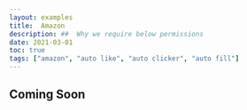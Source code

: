 ```yaml
---
layout: examples
title:  Amazon
description: ##  Why we require below permissions
date: 2021-03-01
toc: true
tags: ["amazon", "auto like", "auto clicker", "auto fill"]
---
```

## Coming Soon
